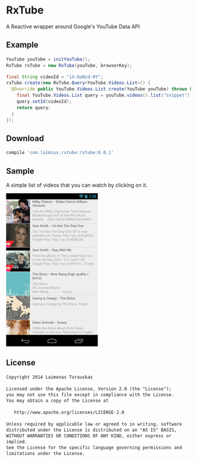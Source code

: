 RxTube
============

A Reactive wrapper around Google's YouTube Data API

Example
-
```java
YouTube youTube = initYouTube();
RxTube rxTube = new RxTube(youTube, browserKey);
```


```java
final String videoId = "iX-QaNzd-0Y";
rxTube.create(new RxTube.Query<YouTube.Videos.List>() {
  @Override public YouTube.Videos.List create(YouTube youTube) throws Exception {
    final YouTube.Videos.List query = youTube.videos().list("snippet");
    query.setId(videoId);
    return query;
  }
});
```


Download
-
```groovy
compile 'com.laimiux.rxtube:rxtube:0.0.1'
```

Sample
-

A simple list of videos that you can watch by clicking on it.

![ListView](website/list.png)


License
-------

    Copyright 2014 Laimonas Turauskas

    Licensed under the Apache License, Version 2.0 (the "License");
    you may not use this file except in compliance with the License.
    You may obtain a copy of the License at

       http://www.apache.org/licenses/LICENSE-2.0

    Unless required by applicable law or agreed to in writing, software
    distributed under the License is distributed on an "AS IS" BASIS,
    WITHOUT WARRANTIES OR CONDITIONS OF ANY KIND, either express or implied.
    See the License for the specific language governing permissions and
    limitations under the License.


